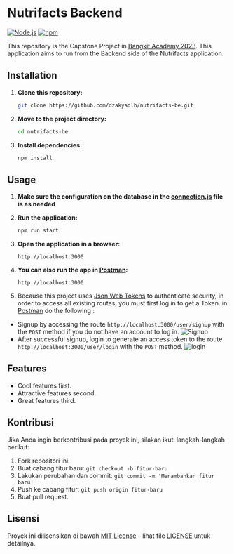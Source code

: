 # Nutrifacts Backend

[![Node.js](https://img.shields.io/badge/Node.js-v14.17.5-green.svg)](https://nodejs.org/)
[![npm](https://img.shields.io/badge/npm-v6.14.14-red.svg)](https://www.npmjs.com/)

This repository is the Capstone Project in [Bangkit Academy 2023](https://grow.google/intl/id_id/bangkit/?tab=machine-learning). This application aims to run from the Backend side of the Nutrifacts application.
## Installation

1. **Clone this repository:**

    ```bash
    git clone https://github.com/dzakyadlh/nutrifacts-be.git
    ```

2. **Move to the project directory:**

    ```bash
    cd nutrifacts-be
    ```

3. **Install dependencies:**

    ```bash
    npm install
    ```
## Usage

1. **Make sure the configuration on the database in the [connection.js](connection.js) file is as needed**
2. **Run the application:**

    ```bash
    npm run start
    ```

3. **Open the application in a browser:**

    ```
    http://localhost:3000
    ```
4. **You can also run the app in [Postman](https://www.postman.com/):**

    ```
    http://localhost:3000
    ```
5. Because this project uses [Json Web Tokens](https://jwt.io/) to authenticate security, in order to access all existing routes, you must first log in to get a Token. in [Postman](https://www.postman.com/) do the following :
- Signup by accessing the route `http://localhost:3000/user/signup` with the `POST` method if you do not have an account to log in.
![Signup](https://storage.googleapis.com/nutrifactsapp/photo_readme_github/readme_signup.PNG)
- After successful signup, login to generate an access token to the route `http://localhost:3000/user/login` with the `POST` method.
![login](https://storage.googleapis.com/nutrifactsapp/photo_readme_github/login_readme.PNG)
      
## Features

- Cool features first.
- Attractive features second.
- Great features third.

## Kontribusi

Jika Anda ingin berkontribusi pada proyek ini, silakan ikuti langkah-langkah berikut:

1. Fork repositori ini.
2. Buat cabang fitur baru: `git checkout -b fitur-baru`
3. Lakukan perubahan dan commit: `git commit -m 'Menambahkan fitur baru'`
4. Push ke cabang fitur: `git push origin fitur-baru`
5. Buat pull request.

## Lisensi

Proyek ini dilisensikan di bawah [MIT License](LICENSE) - lihat file [LICENSE](LICENSE) untuk detailnya.

